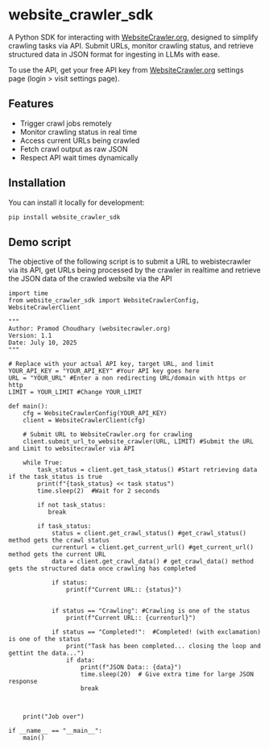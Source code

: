 # website_crawler_sdk

A Python SDK for interacting with [WebsiteCrawler.org](https://www.websitecrawler.org), designed to simplify crawling tasks via API. Submit URLs, monitor crawling status, and retrieve structured data in JSON format for ingesting in LLMs with ease. 

To use the API, get your free API key from [WebsiteCrawler.org](https://www.websitecrawler.org) settings page (login > visit settings page).

##  Features

- Trigger crawl jobs remotely
- Monitor crawling status in real time
- Access current URLs being crawled
- Fetch crawl output as raw JSON
- Respect API wait times dynamically

##  Installation

You can install it locally for development:

```bash
pip install website_crawler_sdk
```

## Demo script

The objective of the following script is to submit a URL to webistecrawler via its API, get URLs being processed by the crawler in realtime and retrieve the JSON data of the crawled website via the API

```
import time
from website_crawler_sdk import WebsiteCrawlerConfig, WebsiteCrawlerClient

"""
Author: Pramod Choudhary (websitecrawler.org)
Version: 1.1
Date: July 10, 2025
"""

# Replace with your actual API key, target URL, and limit
YOUR_API_KEY = "YOUR_API_KEY" #Your API key goes here
URL = "YOUR_URL" #Enter a non redirecting URL/domain with https or http
LIMIT = YOUR_LIMIT #Change YOUR_LIMIT 

def main():
    cfg = WebsiteCrawlerConfig(YOUR_API_KEY)
    client = WebsiteCrawlerClient(cfg)

    # Submit URL to WebsiteCrawler.org for crawling
    client.submit_url_to_website_crawler(URL, LIMIT) #Submit the URL and Limit to websitecrawler via API

    while True:
        task_status = client.get_task_status() #Start retrieving data if the task_status is true
        print(f"{task_status} << task status")
        time.sleep(2)  #Wait for 2 seconds

        if not task_status:
           break

        if task_status:
            status = client.get_crawl_status() #get_crawl_status() method gets the crawl status
            currenturl = client.get_current_url() #get_current_url() method gets the current URL
            data = client.get_crawl_data() # get_crawl_data() method gets the structured data once crawling has completed

            if status:
                print(f"Current URL:: {status}")


            if status == "Crawling": #Crawling is one of the status
                print(f"Current URL:: {currenturl}")

            if status == "Completed!":  #Completed! (with exclamation) is one of the status
                print("Task has been completed... closing the loop and gettint the data...")
                if data:
                    print(f"JSON Data:: {data}")
                    time.sleep(20)  # Give extra time for large JSON response
                    break
            
           

    print("Job over")

if __name__ == "__main__":
    main()

```

